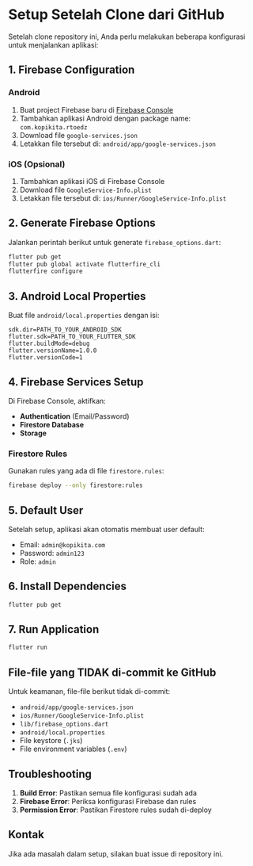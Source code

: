 # Setup Setelah Clone dari GitHub

Setelah clone repository ini, Anda perlu melakukan beberapa konfigurasi untuk menjalankan aplikasi:

## 1. Firebase Configuration

### Android
1. Buat project Firebase baru di [Firebase Console](https://console.firebase.google.com/)
2. Tambahkan aplikasi Android dengan package name: `com.kopikita.rtoedz`
3. Download file `google-services.json`
4. Letakkan file tersebut di: `android/app/google-services.json`

### iOS (Opsional)
1. Tambahkan aplikasi iOS di Firebase Console
2. Download file `GoogleService-Info.plist`
3. Letakkan file tersebut di: `ios/Runner/GoogleService-Info.plist`

## 2. Generate Firebase Options

Jalankan perintah berikut untuk generate `firebase_options.dart`:

```bash
flutter pub get
flutter pub global activate flutterfire_cli
flutterfire configure
```

## 3. Android Local Properties

Buat file `android/local.properties` dengan isi:

```properties
sdk.dir=PATH_TO_YOUR_ANDROID_SDK
flutter.sdk=PATH_TO_YOUR_FLUTTER_SDK
flutter.buildMode=debug
flutter.versionName=1.0.0
flutter.versionCode=1
```

## 4. Firebase Services Setup

Di Firebase Console, aktifkan:
- **Authentication** (Email/Password)
- **Firestore Database**
- **Storage**

### Firestore Rules
Gunakan rules yang ada di file `firestore.rules`:

```bash
firebase deploy --only firestore:rules
```

## 5. Default User

Setelah setup, aplikasi akan otomatis membuat user default:
- Email: `admin@kopikita.com`
- Password: `admin123`
- Role: `admin`

## 6. Install Dependencies

```bash
flutter pub get
```

## 7. Run Application

```bash
flutter run
```

## File-file yang TIDAK di-commit ke GitHub

Untuk keamanan, file-file berikut tidak di-commit:
- `android/app/google-services.json`
- `ios/Runner/GoogleService-Info.plist`
- `lib/firebase_options.dart`
- `android/local.properties`
- File keystore (`.jks`)
- File environment variables (`.env`)

## Troubleshooting

1. **Build Error**: Pastikan semua file konfigurasi sudah ada
2. **Firebase Error**: Periksa konfigurasi Firebase dan rules
3. **Permission Error**: Pastikan Firestore rules sudah di-deploy

## Kontak

Jika ada masalah dalam setup, silakan buat issue di repository ini.